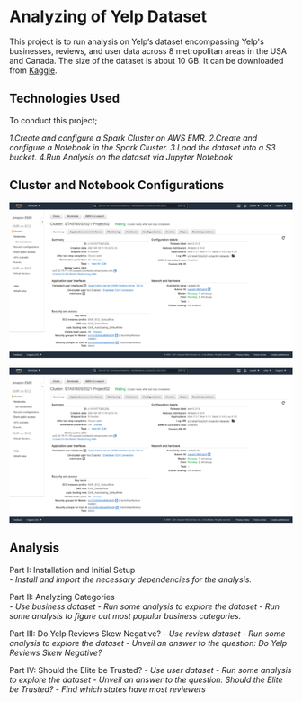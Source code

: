 # Analyzing of Yelp Dataset

This project is to run analysis on Yelp’s dataset encompassing Yelp's businesses, reviews, and user data across 8 metropolitan areas in the USA and Canada. The size of the dataset is about 10 GB. It can be downloaded from [Kaggle](https://www.kaggle.com/yelp-dataset/yelp-dataset#yelp_academic_dataset_user.json).

## Technologies Used

To conduct this project; 

*1.Create and configure a Spark Cluster on AWS EMR.*
*2.Create and configure a Notebook in the Spark Cluster.*
*3.Load the dataset into a S3 bucket.*
*4.Run Analysis on the dataset via Jupyter Notebook*

## Cluster and Notebook Configurations

![Cluster Configuration](assets/cluster_configuration.png)

![Notebook Configuration](assets/cluster_configuration.png)

## Analysis
  Part I: Installation and Initial Setup   
  *- Install and import the necessary dependencies for the analysis.*

  Part II: Analyzing Categories  
  *- Use business dataset*
  *- Run some analysis to explore the dataset*
  *- Run some analysis to figure out most popular business categories.*

  Part III:  Do Yelp Reviews Skew Negative? 
  *- Use review dataset*
  *- Run some analysis to explore the dataset*
  *- Unveil an answer to the question: Do Yelp Reviews Skew Negative?*
    
  Part IV: Should the Elite be Trusted? 
  *- Use user dataset*
  *- Run some analysis to explore the dataset*
  *- Unveil an answer to the question: Should the Elite be Trusted?*
  *- Find which states have most reviewers*


